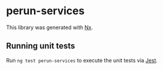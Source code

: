 # perun-services

This library was generated with [Nx](https://nx.dev).

## Running unit tests

Run `ng test perun-services` to execute the unit tests via [Jest](https://jestjs.io).
